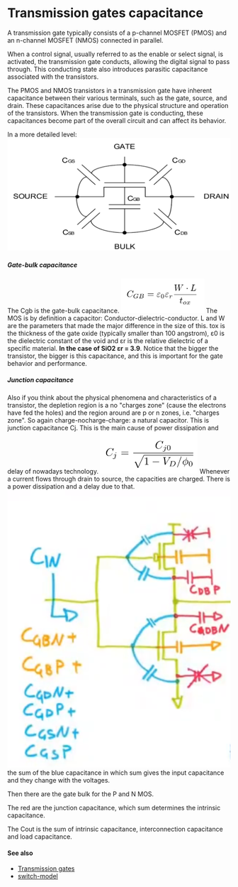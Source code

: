 # Transmission gates capacitance
A transmission gate typically consists of a p-channel MOSFET (PMOS) and an n-channel MOSFET (NMOS) connected in parallel.

When a control signal, usually referred to as the enable or select signal, is activated, the transmission gate conducts, allowing the digital signal to pass through. This conducting state also introduces parasitic capacitance associated with the transistors.

The PMOS and NMOS transistors in a transmission gate have inherent capacitance between their various terminals, such as the gate, source, and drain. These capacitances arise due to the physical structure and operation of the transistors. When the transmission gate is conducting, these capacitances become part of the overall circuit and can affect its behavior.

In a more detailed level:
![](../media/Pasted%20image%2020230531115241.png)

##### Gate-bulk capacitance
The Cgb is the gate-bulk capacitance.
![](../media/Pasted%20image%2020230531115505.png)
The MOS is by definition a capacitor: Conductor-dielectric-conductor.
L and W are the parameters that made the major difference in the size of this.
tox is the thickness of the gate oxide (typically smaller than 100 angstrom), ε0 is the dielectric constant of the void and εr is the relative dielectric of a specific material. **In the case of SiO2 εr = 3.9**. Notice that the bigger the transistor, the bigger is this capacitance, and this is important for the gate behavior and performance.

##### Junction capacitance
Also if you think about the physical phenomena and  characteristics of a transistor, the depletion region is a no "charges zone" (cause the electrons have fed the holes) and the region around are p or n zones, i.e. "charges zone". So again charge-nocharge-charge: a natural capacitor. This is junction capacitance Cj. This is the main cause of power dissipation and delay of nowadays technology.
![](../media/Pasted%20image%2020230531121512.png)
Whenever a current flows through drain to source, the capacities are charged. There is a power dissipation and a delay due to that.
![](../media/Pasted%20image%2020230531123633.png)
the sum of the blue capacitance in which sum gives the input capacitance and they change with the voltages.

Then there are the gate bulk for the P and N MOS. 

The red are the junction capacitance, which sum determines the intrinsic capacitance.

The Cout is the sum of intrinsic capacitance, interconnection capacitance and load capacitance.




#### See also
- [Transmission gates](transmission-gates.md)
- [switch-model](switch-model.md)